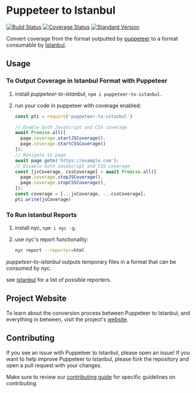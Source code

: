 # Puppeteer to Istanbul

[![Build Status](https://travis-ci.org/istanbuljs/puppeteer-to-istanbul.svg?branch=master)](https://travis-ci.org/istanbuljs/puppeteer-to-istanbul)
[![Coverage Status](https://coveralls.io/repos/github/istanbuljs/puppeteer-to-istanbul/badge.svg?branch=master)](https://coveralls.io/github/istanbuljs/puppeteer-to-istanbul?branch=master)
[![Standard Version](https://img.shields.io/badge/release-standard%20version-brightgreen.svg)](https://github.com/conventional-changelog/standard-version)

Convert coverage from the format outputted by [puppeteer](https://developers.google.com/web/tools/puppeteer/) to a format consumable by [Istanbul][istanbul].

## Usage

### To Output Coverage in Istanbul Format with Puppeteer

1. install _puppeteer-to-istanbul_, `npm i puppeteer-to-istanbul`.
2. run your code in puppeteer with coverage enabled:

    ```js
    const pti = require('puppeteer-to-istanbul')

    // Enable both JavaScript and CSS coverage
    await Promise.all([
      page.coverage.startJSCoverage(),
      page.coverage.startCSSCoverage()
    ]);
    // Navigate to page
    await page.goto('https://example.com');
    // Disable both JavaScript and CSS coverage
    const [jsCoverage, cssCoverage] = await Promise.all([
      page.coverage.stopJSCoverage(),
      page.coverage.stopCSSCoverage(),
    ]);
    const coverage = [...jsCoverage, ...cssCoverage];
    pti.write(jsCoverage)
    ```
        
### To Run Istanbul Reports

1. install nyc, `npm i nyc -g`.
2. use nyc's report functionality:

    ```bash
    nyc report --reporter=html
    ```
    
_puppeteer-to-istanbul_ outputs temporary files in a format that can be
consumed by nyc.

see [istanbul](https://github.com/istanbuljs/istanbuljs/tree/master/packages/istanbul-reports/lib) for a list of possible reporters.

## Project Website

To learn about the conversion process between Puppeteer to Istanbul, and everything in between, visit the project's [website](https://hack-illinois-team-istanbul.herokuapp.com/).

## Contributing

If you see an issue with Puppeteer to Istanbul, please open an issue! If you want to help improve Puppeteer to Istanbul, please fork the repository and open a pull request with your changes.

Make sure to review our [contributing guide][contributing] for specific guidelines on contributing.

[coveralls]: https://github.com/GoogleChrome/puppeteer
[istanbul]: https://github.com/istanbuljs/istanbuljs
[nyc]: https://github.com/istanbuljs/nyc
[contributing]: https://github.com/istanbuljs/puppeteer-to-istanbul/blob/master/CONTRIBUTING.md
